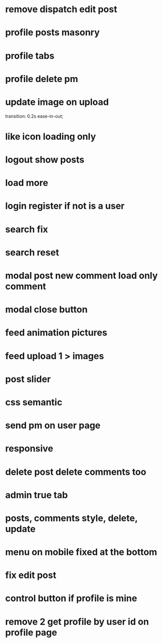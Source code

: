 <!-- # profile friend list \_id of undefined -->

<!-- # banned users -->

# remove dispatch edit post

# profile posts masonry

# profile tabs

<!-- # profile delete friend ..s -->

<!-- # profile button add/remove -->

# profile delete pm

<!-- # logo clickable -->

# update image on upload

<!-- # all update icons -->

<!-- # icons animation -->

transition: 0.2s ease-in-out;

# like icon loading only

# logout show posts

# load more

<!-- # login/register menu -->

# login register if not is a user

# search fix

# search reset

# modal post new comment load only comment

# modal close button

# feed animation pictures

# feed upload 1 > images

# post slider

# css semantic

# send pm on user page

# responsive

# delete post delete comments too

# admin true tab

# posts, comments style, delete, update

# menu on mobile fixed at the bottom

<!-- # reset state user on logout -->

# fix edit post

# control button if profile is mine

# remove 2 get profile by user id on profile page
